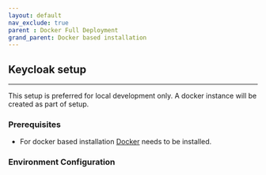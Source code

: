 ```yaml
---
layout: default
nav_exclude: true
parent : Docker Full Deployment
grand_parent: Docker based installation
---
```

## Keycloak setup 

--- 

This setup is preferred for local development only. A docker instance will be created as part of setup.  

### Prerequisites  
- For docker based installation [Docker](https://www.docker.com/) needs to be installed.  

### Environment Configuration  

